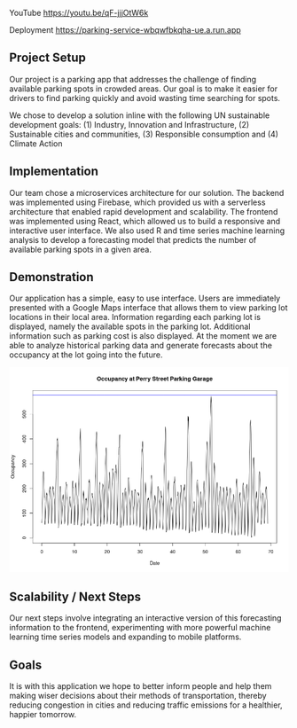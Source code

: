 YouTube 
https://youtu.be/qF-jjjOtW6k

Deployment https://parking-service-wbqwfbkqha-ue.a.run.app

## Project Setup

Our project is a parking app that addresses the challenge of finding available parking spots in crowded areas. Our goal is to make it easier for drivers to find parking quickly and avoid wasting time searching for spots.

We chose to develop a solution inline with the following UN sustainable development goals: (1) Industry, Innovation and Infrastructure, (2) Sustainable cities and communities, (3) Responsible consumption and (4) Climate Action

## Implementation

Our team chose a microservices architecture for our solution. The backend was implemented using Firebase, which provided us with a serverless architecture that enabled rapid development and scalability. The frontend was implemented using React, which allowed us to build a responsive and interactive user interface. We also used R and time series machine learning analysis to develop a forecasting model that predicts the number of available parking spots in a given area.

## Demonstration

Our application has a simple, easy to use interface. Users are immediately presented with a Google Maps interface that allows them to view parking lot locations in their local area. Information regarding each parking lot is displayed, namely the available spots in the parking lot. Additional information such as parking cost is also displayed. At the moment we are able to analyze historical parking data and generate forecasts about the occupancy at the lot going into the future.

![](Rplot.png)

## Scalability / Next Steps

Our next steps involve integrating an interactive version of this forecasting information to the frontend, experimenting with more powerful machine learning time series models and expanding to mobile platforms.

## Goals

It is with this application we hope to better inform people and help them making wiser decisions about their methods of transportation, thereby reducing congestion in cities and reducing traffic emissions for a healthier, happier tomorrow.
